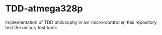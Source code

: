 # TDD-atmega328p
Implementation of TDD philosophy in avr micro-controller, this repository test the unitary test tools

